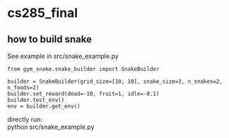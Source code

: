 # cs285_final


## how to build snake
See example in src/snake_example.py

```
from gym_snake.snake_builder import SnakeBuilder

builder = SnakeBuilder(grid_size=[10, 10], snake_size=3, n_snakes=2, n_foods=2)
builder.set_reward(dead=-10, fruit=1, idle=-0.1)
builder.test_env()    
env = builder.get_env()
```

directly run:   
python src/snake_example.py 
